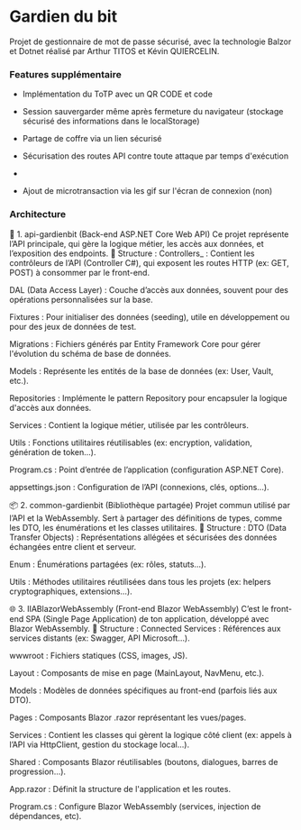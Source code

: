 # Gardien du bit 

Projet de gestionnaire de mot de passe sécurisé, avec la technologie Balzor et Dotnet réalisé par Arthur TITOS et Kévin QUIERCELIN. 

### Features supplémentaire

- Implémentation du ToTP avec un QR CODE et code

- Session sauvergarder même après fermeture du navigateur (stockage sécurisé des informations dans le localStorage)

- Partage de coffre via un lien sécurisé

- Sécurisation des routes API contre toute attaque par temps d'exécution 

- 

- Ajout de microtransaction via les gif sur l'écran de connexion (non)
### Architecture
🔧 1. api-gardienbit (Back-end ASP.NET Core Web API)
Ce projet représente l’API principale, qui gère la logique métier, les accès aux données, et l’exposition des endpoints.
📁 Structure :
Controllers_ : Contient les contrôleurs de l’API (Controller C#), qui exposent les routes HTTP (ex: GET, POST) à consommer par le front-end.


DAL (Data Access Layer) : Couche d’accès aux données, souvent pour des opérations personnalisées sur la base.


Fixtures : Pour initialiser des données (seeding), utile en développement ou pour des jeux de données de test.


Migrations : Fichiers générés par Entity Framework Core pour gérer l'évolution du schéma de base de données.


Models : Représente les entités de la base de données (ex: User, Vault, etc.).


Repositories : Implémente le pattern Repository pour encapsuler la logique d'accès aux données.


Services : Contient la logique métier, utilisée par les contrôleurs.


Utils : Fonctions utilitaires réutilisables (ex: encryption, validation, génération de token…).


Program.cs : Point d’entrée de l’application (configuration ASP.NET Core).


appsettings.json : Configuration de l’API (connexions, clés, options...).



📦 2. common-gardienbit (Bibliothèque partagée)
Projet commun utilisé par l’API et la WebAssembly. Sert à partager des définitions de types, comme les DTO, les énumérations et les classes utilitaires.
📁 Structure :
DTO (Data Transfer Objects) : Représentations allégées et sécurisées des données échangées entre client et serveur.


Enum : Énumérations partagées (ex: rôles, statuts…).


Utils : Méthodes utilitaires réutilisées dans tous les projets (ex: helpers cryptographiques, extensions…).



🌐 3. IIABlazorWebAssembly (Front-end Blazor WebAssembly)
C’est le front-end SPA (Single Page Application) de ton application, développé avec Blazor WebAssembly.
📁 Structure :
Connected Services : Références aux services distants (ex: Swagger, API Microsoft…).


wwwroot : Fichiers statiques (CSS, images, JS).


Layout : Composants de mise en page (MainLayout, NavMenu, etc.).


Models : Modèles de données spécifiques au front-end (parfois liés aux DTO).


Pages : Composants Blazor .razor représentant les vues/pages.


Services : Contient les classes qui gèrent la logique côté client (ex: appels à l’API via HttpClient, gestion du stockage local...).


Shared : Composants Blazor réutilisables (boutons, dialogues, barres de progression...).


App.razor : Définit la structure de l'application et les routes.


Program.cs : Configure Blazor WebAssembly (services, injection de dépendances, etc).



